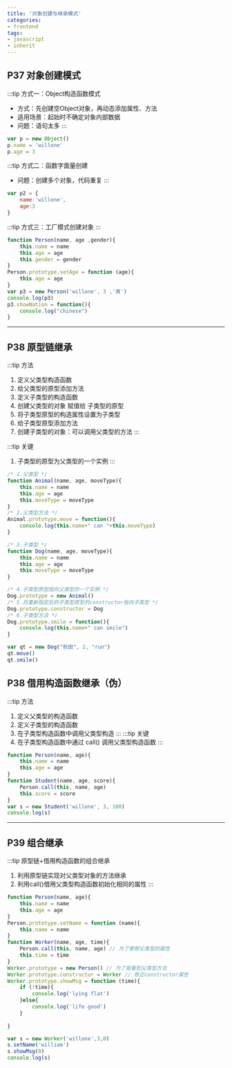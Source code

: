 ```yaml
---
title: '对象创建与继承模式'
categories:
- frontend
tags:
- javascript
- inherit
---
```


## P37 对象创建模式
:::tip 方式一：Object构造函数模式
* 方式：先创建空Object对象，再动态添加属性、方法
* 适用场景：起始时不确定对象内部数据
* 问题：语句太多
:::
```js
var p = new Object()
p.name = 'willone'
p.age = 3
```

:::tip 方式二：函数字面量创建
* 问题：创建多个对象，代码重复
:::
```js
var p2 = {
    name:'willone',
    age:3
}
```

:::tip 方式三：工厂模式创建对象
:::
```js
function Person(name, age ,gender){
    this.name = name
    this.age = age
    this.gender = gender
}
Person.prototype.setAge = function (age){
    this.age = age
}
var p3 = new Person('willone', 3 ,'男')
console.log(p3)
p3.showNation = function(){
    console.log("chinese")
}
```
---

## P38 原型链继承
:::tip 方法
1. 定义父类型构造函数
2. 给父类型的原型添加方法
3. 定义子类型的构造函数
4. 创建父类型的对象 赋值给 子类型的原型
5. 将子类型原型的构造属性设置为子类型
6. 给子类型原型添加方法
7. 创建子类型的对象：可以调用父类型的方法
:::

:::tip 关键
1. 子类型的原型为父类型的一个实例
:::

```js
/* 1.父类型 */
function Animal(name, age, moveType){
    this.name = name
    this.age = age
    this.moveType = moveType
}
/* 2.父类型方法 */
Animal.prototype.move = function(){
    console.log(this.name+" can "+this.moveType)
}

/* 3.子类型 */
function Dog(name, age, moveType){
    this.name = name
    this.age = age
    this.moveType = moveType
}

/* 4.子类型原型指向父类型的一个实例 */
Dog.prototype = new Animal()
/* 5.将重新指定后的子类型原型的constructor指向子类型 */
Dog.prototype.constructor = Dog
/* 6.子类型方法 */
Dog.prototype.smile = function(){
    console.log(this.name+" can smile")
}

var qt = new Dog("秋田", 2, "run")
qt.move()
qt.smile()
```

## P38 借用构造函数继承（伪）
:::tip 方法
1. 定义父类型的构造函数
2. 定义子类型的构造函数
3. 在子类型构造函数中调用父类型构造
:::
:::tip 关键
1. 在子类型构造函数中通过 call() 调用父类型构造函数
:::
```js
function Person(name, age){
    this.name = name
    this.age = age
}
function Student(name, age, score){
    Person.call(this, name, age)
    this.score = score
}
var s = new Student('willone', 3, 100)
console.log(s)
```
---

## P39 组合继承
:::tip 原型链+借用构造函数的组合继承
1. 利用原型链实现对父类型对象的方法继承
2. 利用call()借用父类型构造函数初始化相同的属性
:::
```js
function Person(name, age){
    this.name = name
    this.age = age
}
Person.prototype.setName = function (name){
    this.name = name
}
function Worker(name, age, time){
    Person.call(this, name, age) // 为了使用父类型的属性
    this.time = time
}
Worker.prototype = new Person() // 为了能看到父类型方法
Worker.prototype.constructor = Worker // 修正constructor属性
Worker.prototype.showMsg = function (time){
    if (!time){
        console.log('lying flat')
    }else{
        console.log('life good')
    }
    
}

var s = new Worker('willone',3,0)
s.setName('william')
s.showMsg(0)
console.log(s)
```